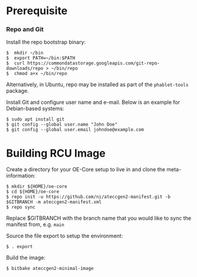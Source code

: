 # Prerequisite #

### Repo and Git ###
Install the repo bootstrap binary:
```
$  mkdir ~/bin
$  export PATH=~/bin:$PATH
$  curl https://commondatastorage.googleapis.com/git-repo-downloads/repo > ~/bin/repo
$  chmod a+x ~/bin/repo
```
Alternatively, in Ubuntu, repo may be installed as part of the `phablet-tools` package.

Install Git and configure user name and e-mail. Below is an example for Debian-based systems:
```
$ sudo apt install git
$ git config --global user.name "John Doe"
$ git config --global user.email johndoe@example.com
```

# Building RCU Image #
Create a directory for your OE-Core setup to live in and clone the meta-information:
```
$ mkdir ${HOME}/oe-core
$ cd ${HOME}/oe-core
$ repo init -u https://github.com/ni/ateccgen2-manifest.git -b $GITBRANCH -m ateccgen2-manifest.xml
$ repo sync
```
Replace $GITBRANCH with the branch name that you would like to sync the manifest from, e.g. `main`

Source the file export to setup the environment:
```
$ . export
```

Build the image:
```
$ bitbake ateccgen2-minimal-image
```
